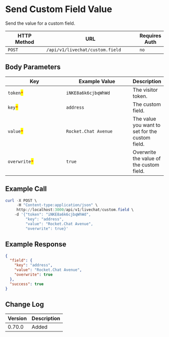 # Send Custom Field Value

Send the value for a custom field.

<table><thead><tr><th width="163">HTTP Method</th><th width="332">URL</th><th>Requires Auth</th></tr></thead><tbody><tr><td><code>POST</code></td><td><code>/api/v1/livechat/custom.field</code></td><td><code>no</code></td></tr></tbody></table>

## Body Parameters

<table><thead><tr><th width="215">Key</th><th width="225">Example Value</th><th>Description</th></tr></thead><tbody><tr><td><code>token</code><mark style="color:red;"><code>*</code></mark></td><td><code>iNKE8a6k6cjbqWhWd</code></td><td>The visitor token.</td></tr><tr><td><code>key</code><mark style="color:red;"><code>*</code></mark></td><td><code>address</code></td><td>The custom field.</td></tr><tr><td><code>value</code><mark style="color:red;"><code>*</code></mark></td><td><code>Rocket.Chat Avenue</code></td><td>The value you want to set for the custom field.</td></tr><tr><td><code>overwrite</code><mark style="color:red;"><code>*</code></mark></td><td><code>true</code></td><td>Overwrite the value of the custom field.</td></tr></tbody></table>

## Example Call

```powershell
curl -X POST \
     -H "Content-type:application/json" \
     http://localhost:3000/api/v1/livechat/custom.field \
    -d '{"token": "iNKE8a6k6cjbqWhWd", 
         "key": "address", 
         "value": "Rocket.Chat Avenue", 
         "overwrite": true}'
```

## Example Response

```json
{
  "field": {
    "key": "address",
    "value": "Rocket.Chat Avenue",
    "overwrite": true
  },
  "success": true
}
```

## Change Log

| Version | Description |
| ------- | ----------- |
| 0.70.0  | Added       |
